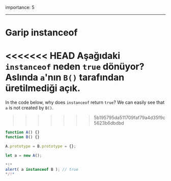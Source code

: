 importance: 5

---

# Garip instanceof

<<<<<<< HEAD
Aşağıdaki `instanceof` neden `true` dönüyor? Aslında `a`'nın `B()` tarafından üretilmediği açık.
=======
In the code below, why does `instanceof` return `true`? We can easily see that `a` is not created by `B()`.
>>>>>>> 5b195795da511709faf79a4d35f9c5623b6dbdbd

```js run
function A() {}
function B() {}

A.prototype = B.prototype = {};

let a = new A();

*!*
alert( a instanceof B ); // true
*/!*
```

